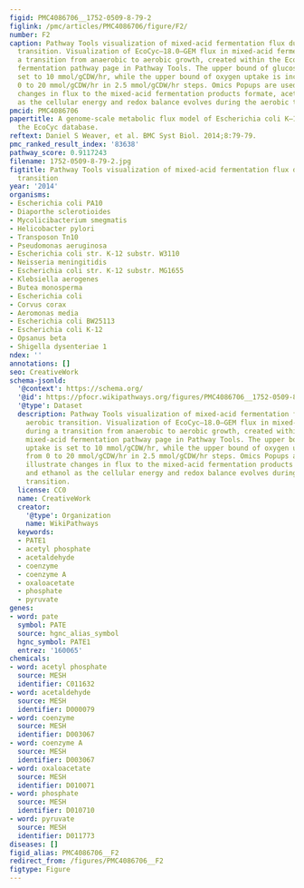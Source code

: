 ```yaml
---
figid: PMC4086706__1752-0509-8-79-2
figlink: /pmc/articles/PMC4086706/figure/F2/
number: F2
caption: Pathway Tools visualization of mixed-acid fermentation flux during aerobic
  transition. Visualization of EcoCyc–18.0–GEM flux in mixed-acid fermentation during
  a transition from anaerobic to aerobic growth, created within the EcoCyc mixed-acid
  fermentation pathway page in Pathway Tools. The upper bound of glucose uptake is
  set to 10 mmol/gCDW/hr, while the upper bound of oxygen uptake is increased from
  0 to 20 mmol/gCDW/hr in 2.5 mmol/gCDW/hr steps. Omics Popups are used to illustrate
  changes in flux to the mixed-acid fermentation products formate, acetate, and ethanol
  as the cellular energy and redox balance evolves during the aerobic transition.
pmcid: PMC4086706
papertitle: A genome-scale metabolic flux model of Escherichia coli K–12 derived from
  the EcoCyc database.
reftext: Daniel S Weaver, et al. BMC Syst Biol. 2014;8:79-79.
pmc_ranked_result_index: '83638'
pathway_score: 0.9117243
filename: 1752-0509-8-79-2.jpg
figtitle: Pathway Tools visualization of mixed-acid fermentation flux during aerobic
  transition
year: '2014'
organisms:
- Escherichia coli PA10
- Diaporthe sclerotioides
- Mycolicibacterium smegmatis
- Helicobacter pylori
- Transposon Tn10
- Pseudomonas aeruginosa
- Escherichia coli str. K-12 substr. W3110
- Neisseria meningitidis
- Escherichia coli str. K-12 substr. MG1655
- Klebsiella aerogenes
- Butea monosperma
- Escherichia coli
- Corvus corax
- Aeromonas media
- Escherichia coli BW25113
- Escherichia coli K-12
- Opsanus beta
- Shigella dysenteriae 1
ndex: ''
annotations: []
seo: CreativeWork
schema-jsonld:
  '@context': https://schema.org/
  '@id': https://pfocr.wikipathways.org/figures/PMC4086706__1752-0509-8-79-2.html
  '@type': Dataset
  description: Pathway Tools visualization of mixed-acid fermentation flux during
    aerobic transition. Visualization of EcoCyc–18.0–GEM flux in mixed-acid fermentation
    during a transition from anaerobic to aerobic growth, created within the EcoCyc
    mixed-acid fermentation pathway page in Pathway Tools. The upper bound of glucose
    uptake is set to 10 mmol/gCDW/hr, while the upper bound of oxygen uptake is increased
    from 0 to 20 mmol/gCDW/hr in 2.5 mmol/gCDW/hr steps. Omics Popups are used to
    illustrate changes in flux to the mixed-acid fermentation products formate, acetate,
    and ethanol as the cellular energy and redox balance evolves during the aerobic
    transition.
  license: CC0
  name: CreativeWork
  creator:
    '@type': Organization
    name: WikiPathways
  keywords:
  - PATE1
  - acetyl phosphate
  - acetaldehyde
  - coenzyme
  - coenzyme A
  - oxaloacetate
  - phosphate
  - pyruvate
genes:
- word: pate
  symbol: PATE
  source: hgnc_alias_symbol
  hgnc_symbol: PATE1
  entrez: '160065'
chemicals:
- word: acetyl phosphate
  source: MESH
  identifier: C011632
- word: acetaldehyde
  source: MESH
  identifier: D000079
- word: coenzyme
  source: MESH
  identifier: D003067
- word: coenzyme A
  source: MESH
  identifier: D003067
- word: oxaloacetate
  source: MESH
  identifier: D010071
- word: phosphate
  source: MESH
  identifier: D010710
- word: pyruvate
  source: MESH
  identifier: D011773
diseases: []
figid_alias: PMC4086706__F2
redirect_from: /figures/PMC4086706__F2
figtype: Figure
---
```


